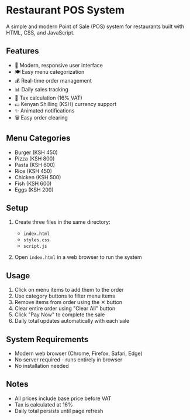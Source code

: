 # Restaurant POS System

A simple and modern Point of Sale (POS) system for restaurants built with HTML, CSS, and JavaScript.

## Features

- 📱 Modern, responsive user interface
- 🍽️ Easy menu categorization
- 💰 Real-time order management
- 📊 Daily sales tracking
- 🧾 Tax calculation (16% VAT)
- 💵 Kenyan Shilling (KSH) currency support
- ✨ Animated notifications
- 🗑️ Easy order clearing

## Menu Categories

- Burger (KSH 450)
- Pizza (KSH 800)
- Pasta (KSH 600)
- Rice (KSH 450)
- Chicken (KSH 500)
- Fish (KSH 600)
- Eggs (KSH 200)

## Setup

1. Create three files in the same directory:
   - `index.html`
   - `styles.css`
   - `script.js`

2. Open `index.html` in a web browser to run the system

## Usage

1. Click on menu items to add them to the order
2. Use category buttons to filter menu items
3. Remove items from order using the ✕ button
4. Clear entire order using "Clear All" button
5. Click "Pay Now" to complete the sale
6. Daily total updates automatically with each sale

## System Requirements

- Modern web browser (Chrome, Firefox, Safari, Edge)
- No server required - runs entirely in browser
- No installation needed

## Notes

- All prices include base price before VAT
- Tax is calculated at 16%
- Daily total persists until page refresh
